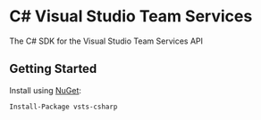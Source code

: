 # C# Visual Studio Team Services
The C# SDK for the Visual Studio Team Services API

## Getting Started
Install using [NuGet](https://www.nuget.org/):

```
Install-Package vsts-csharp
```
